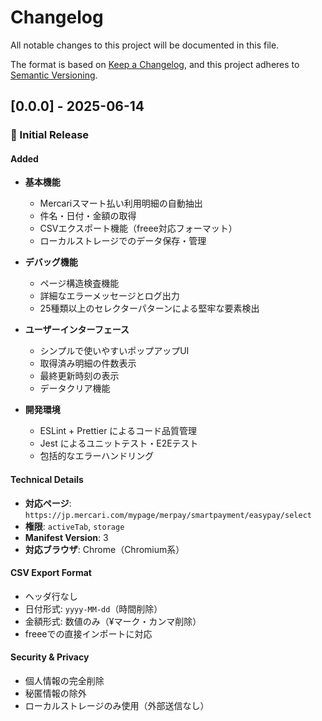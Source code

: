 # Changelog

All notable changes to this project will be documented in this file.

The format is based on [Keep a Changelog](https://keepachangelog.com/en/1.0.0/),
and this project adheres to [Semantic Versioning](https://semver.org/spec/v2.0.0.html).

## [0.0.0] - 2025-06-14

### 🎉 Initial Release

#### Added
- **基本機能**
  - Mercariスマート払い利用明細の自動抽出
  - 件名・日付・金額の取得
  - CSVエクスポート機能（freee対応フォーマット）
  - ローカルストレージでのデータ保存・管理

- **デバッグ機能**
  - ページ構造検査機能
  - 詳細なエラーメッセージとログ出力
  - 25種類以上のセレクターパターンによる堅牢な要素検出

- **ユーザーインターフェース**
  - シンプルで使いやすいポップアップUI
  - 取得済み明細の件数表示
  - 最終更新時刻の表示
  - データクリア機能

- **開発環境**
  - ESLint + Prettier によるコード品質管理
  - Jest によるユニットテスト・E2Eテスト
  - 包括的なエラーハンドリング

#### Technical Details
- **対応ページ**: `https://jp.mercari.com/mypage/merpay/smartpayment/easypay/select`
- **権限**: `activeTab`, `storage`
- **Manifest Version**: 3
- **対応ブラウザ**: Chrome（Chromium系）

#### CSV Export Format
- ヘッダ行なし
- 日付形式: `yyyy-MM-dd`（時間削除）
- 金額形式: 数値のみ（¥マーク・カンマ削除）
- freeeでの直接インポートに対応

#### Security & Privacy
- 個人情報の完全削除
- 秘匿情報の除外
- ローカルストレージのみ使用（外部送信なし）